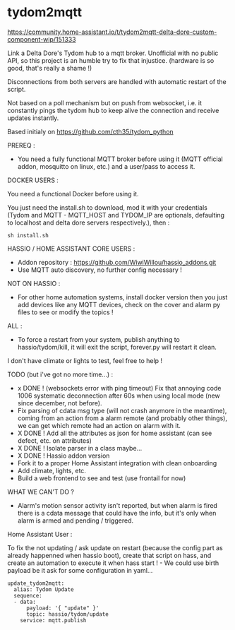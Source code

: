# tydom2mqtt

https://community.home-assistant.io/t/tydom2mqtt-delta-dore-custom-component-wip/151333

Link a Delta Dore's Tydom hub to a mqtt broker. Unofficial with no public API, so this project is an humble try to fix that injustice. (hardware is so good, that's really a shame !)

Disconnections from both servers are handled with automatic restart of the script.

Not based on a poll mechanism but on push from websocket, i.e. it constantly pings the tydom hub to keep alive the connection and receive updates instantly.

Based initialy on https://github.com/cth35/tydom_python

PREREQ :

- You need a fully functional MQTT broker before using it (MQTT official addon, mosquitto on linux, etc.) and a user/pass to access it.



DOCKER USERS :

You need a functional Docker before using it.

You just need the install.sh to download, mod it with your credentials (Tydom and MQTT - MQTT_HOST and TYDOM_IP are optionals, defaulting to localhost and delta dore servers respectively.), then :

```
sh install.sh
```

HASSIO / HOME ASSISTANT CORE USERS :

- Addon repository : https://github.com/WiwiWillou/hassio_addons.git
- Use MQTT auto discovery, no further config necessary ! 

NOT ON HASSIO :

- For other home automation systems, install docker version then you just add devices like any MQTT devices, check on the cover and alarm py files to see or modify the topics !


ALL :
- To force a restart from your system, publish anything to hassio/tydom/kill, it will exit the script, forever.py will restart it clean.

I don't have climate or lights to test, feel free to help !

TODO (but i've got no more time...) :

- x DONE ! (websockets error with ping timeout) Fix that annoying code 1006 systematic deconnection after 60s when using local mode (new since december, not before).
- Fix parsing of cdata msg type (will not crash anymore in the meantime), coming from an action from a alarm remote (and probably other things), we can get which remote had an action on alarm with it.
- X DONE ! Add all the attributes as json for home assistant (can see defect, etc. on attributes)
- X DONE ! Isolate parser in a class maybe...
- X DONE ! Hassio addon version
- Fork it to a proper Home Assistant integration with clean onboarding
- Add climate, lights, etc.
- Build a web frontend to see and test (use frontail for now)

WHAT WE CAN'T DO ?

- Alarm's motion sensor activity isn't reported, but when alarm is fired there is a cdata message that could have the info, but it's only when alarm is armed and pending / triggered.

Home Assistant User :

To fix the not updating / ask update on restart (because the config part as already happenned when hassio boot), create that script on hass, and create an automation to execute it when hass start ! - We could use birth payload be it ask for some configuration in yaml...

```
update_tydom2mqtt:
  alias: Tydom Update
  sequence:
  - data:
      payload: '{ "update" }'
      topic: hassio/tydom/update
    service: mqtt.publish
```
 
